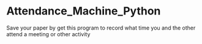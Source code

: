 # Attendance_Machine_Python
Save your paper by get this program to record what time you and the other attend a meeting or other activity
